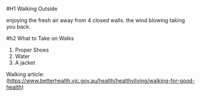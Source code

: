 #H1 Walking Outside

enjoying the fresh air away from 4 closed walls.
the wind blowing taking you back.

#h2 What to Take on Walks

1. Proper Shoes
2. Water
3. A jacket

Walking article: (https://www.betterhealth.vic.gov.au/health/healthyliving/walking-for-good-health)
